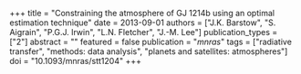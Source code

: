 +++
title = "Constraining the atmosphere of GJ 1214b using an optimal estimation technique"
date = 2013-09-01
authors = ["J.K. Barstow", "S. Aigrain", "P.G.J. Irwin", "L.N. Fletcher", "J.-M. Lee"]
publication_types = ["2"]
abstract = ""
featured = false
publication = "*mnras*"
tags = ["radiative transfer", "methods: data analysis", "planets and satellites: atmospheres"]
doi = "10.1093/mnras/stt1204"
+++

